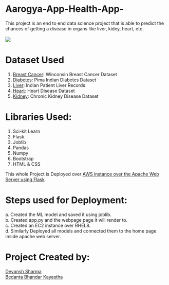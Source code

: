 # Aarogya-App-Health-App-

This project is an end to end data science project that is able to predict the chances of getting a disease in organs like liver, kidey, heart, etc.<br><br>
![](screenupdated.gif)

# Dataset Used
1. [Breast Cancer](https://www.kaggle.com/uciml/breast-cancer-wisconsin-data): Winconsin Breast Cancer Dataset
2. [Diabetes](https://www.kaggle.com/uciml/pima-indians-diabetes-database): Pima Indian Diabetes Dataset
3. [Liver](https://www.kaggle.com/uciml/indian-liver-patient-records): Indian Patient Liver Records
4. [Heart](https://www.kaggle.com/ronitf/heart-disease-uci): Heart Disease Dataset
5. [Kidney](https://www.kaggle.com/mansoordaku/ckdisease): Chronic Kidney Disease Dataset

# Libraries Used:
 1. Sci-kit Learn
 2. Flask
 3. Joblib
 4. Pandas
 5. Numpy
 6. Bootstrap
 7. HTML & CSS
 
 This whole Project is Deployed over <u>AWS instance over the Apache Web Server using Flask</u>
 
 # Steps used for Deployment:
 a. Created the ML model and saved it using joblib.<br>
 b. Created app.py and the webpage page it will render to.<br>
 c. Created an EC2 instance over RHEL8.<br>
 d. Similarly Deployed all models and connected them to the home page inside apache web server.<br>
 
 # Project Created by:
  [Devansh Sharma](https://www.linkedin.com/in/aboutdevansh/)        
  [Bedanta Bhandar Kayastha](https://www.linkedin.com/in/bedanta-bhandar-kayastha-ba39251b2/)
 
